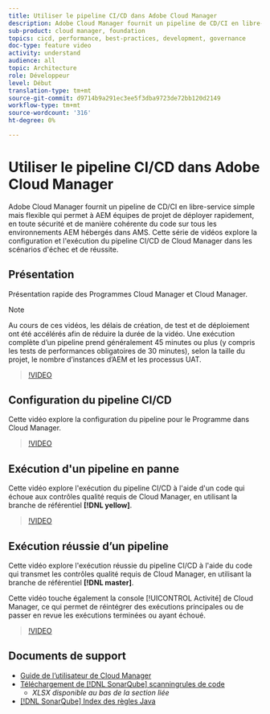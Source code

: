 ```yaml
---
title: Utiliser le pipeline CI/CD dans Adobe Cloud Manager
description: Adobe Cloud Manager fournit un pipeline de CD/CI en libre-service simple mais flexible qui permet à AEM équipes de projet de déployer rapidement, en toute sécurité et de manière cohérente du code sur tous les environnements AEM hébergés dans AMS. Cette série de vidéos explore la configuration et l'exécution du pipeline CI/CD de Cloud Manager dans les scénarios d'échec et de réussite.
sub-product: cloud manager, foundation
topics: cicd, performance, best-practices, development, governance
doc-type: feature video
activity: understand
audience: all
topic: Architecture
role: Développeur
level: Début
translation-type: tm+mt
source-git-commit: d9714b9a291ec3ee5f3dba9723de72bb120d2149
workflow-type: tm+mt
source-wordcount: '316'
ht-degree: 0%

---
```



# Utiliser le pipeline CI/CD dans Adobe Cloud Manager

Adobe Cloud Manager fournit un pipeline de CD/CI en libre-service simple mais flexible qui permet à AEM équipes de projet de déployer rapidement, en toute sécurité et de manière cohérente du code sur tous les environnements AEM hébergés dans AMS. Cette série de vidéos explore la configuration et l&#39;exécution du pipeline CI/CD de Cloud Manager dans les scénarios d&#39;échec et de réussite.

## Présentation

Présentation rapide des Programmes Cloud Manager et Cloud Manager.

>[!NOTE]
>
>Au cours de ces vidéos, les délais de création, de test et de déploiement ont été accélérés afin de réduire la durée de la vidéo. Une exécution complète d’un pipeline prend généralement 45 minutes ou plus (y compris les tests de performances obligatoires de 30 minutes), selon la taille du projet, le nombre d’instances d’AEM et les processus UAT.

>[!VIDEO](https://video.tv.adobe.com/v/23082/?quality=12&learn=on)

## Configuration du pipeline CI/CD

Cette vidéo explore la configuration du pipeline pour le Programme dans Cloud Manager.

>[!VIDEO](https://video.tv.adobe.com/v/23083/?quality=12&learn=on)

## Exécution d&#39;un pipeline en panne

Cette vidéo explore l&#39;exécution du pipeline CI/CD à l&#39;aide d&#39;un code qui échoue aux contrôles qualité requis de Cloud Manager, en utilisant la branche de référentiel **[!DNL yellow]**.

>[!VIDEO](https://video.tv.adobe.com/v/23084/?quality=12&learn=on)

## Exécution réussie d’un pipeline

Cette vidéo explore l&#39;exécution réussie du pipeline CI/CD à l&#39;aide du code qui transmet les contrôles qualité requis de Cloud Manager, en utilisant la branche de référentiel **[!DNL master]**.

Cette vidéo touche également la console [!UICONTROL Activité] de Cloud Manager, ce qui permet de réintégrer des exécutions principales ou de passer en revue les exécutions terminées ou ayant échoué.

>[!VIDEO](https://video.tv.adobe.com/v/23085/?quality=12&learn=on)

## Documents de support

* [Guide de l’utilisateur de Cloud Manager](https://helpx.adobe.com/experience-manager/cloud-manager/user-guide.html)
* [Téléchargement de  [!DNL SonarQube] scanningrules de code](https://helpx.adobe.com/experience-manager/cloud-manager/using/understand-your-test-results.html#CodeQualityTesting)
   * *XLSX disponible au bas de la section liée*
* [[!DNL SonarQube] Index des règles Java](https://rules.sonarsource.com/java/)

